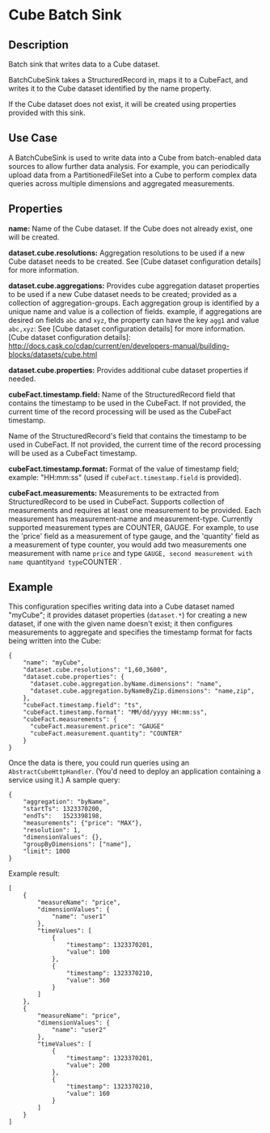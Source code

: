 # Cube Batch Sink


Description
-----------
Batch sink that writes data to a Cube dataset.

BatchCubeSink takes a StructuredRecord in, maps it to a CubeFact, and writes it to
the Cube dataset identified by the name property.

If the Cube dataset does not exist, it will be created using properties provided with this
sink.


Use Case
--------
A BatchCubeSink is used to write data into a Cube from batch-enabled data sources to allow
further data analysis. For example, you can periodically upload data from a
PartitionedFileSet into a Cube to perform complex data queries across multiple dimensions
and aggregated measurements.


Properties
----------
**name:** Name of the Cube dataset. If the Cube does not already exist, one will be created.

**dataset.cube.resolutions:** Aggregation resolutions to be used if a
new Cube dataset needs to be created. See [Cube dataset configuration details] for more information.

**dataset.cube.aggregations:** Provides cube aggregation dataset properties to be used
if a new Cube dataset needs to be created; provided as a collection of aggregation-groups.
Each aggregation group is identified by a unique name and value is a collection of fields.
example, if aggregations are desired on fields ``abc`` and ``xyz``, the
property can have the key ``agg1`` and value ``abc,xyz``:
See [Cube dataset configuration details] for more information.
[Cube dataset configuration details]: http://docs.cask.co/cdap/current/en/developers-manual/building-blocks/datasets/cube.html

**dataset.cube.properties:** Provides additional cube dataset properties if needed.

**cubeFact.timestamp.field:** Name of the StructuredRecord field that contains the
timestamp to be used in the CubeFact. If not provided, the current time of the record
processing will be used as the CubeFact timestamp.

Name of the StructuredRecord's field that contains the timestamp to be used in CubeFact.
If not provided, the current time of the record processing will be used as a CubeFact timestamp.

**cubeFact.timestamp.format:** Format of the value of timestamp field; example: "HH:mm:ss" (used if
``cubeFact.timestamp.field`` is provided).

**cubeFact.measurements:** Measurements to be extracted from StructuredRecord to be used
in CubeFact. Supports collection of measurements and requires at least one measurement to be provided.
Each measurement has measurement-name and measurement-type. Currently supported measurement types are COUNTER, GAUGE.
For example, to use the 'price' field as a
measurement of type gauge, and the 'quantity' field as a measurement of type counter, you would add two measurements
one measurement with name `price` and type `GAUGE, second measurement with name `quantity` and type `COUNTER`.


Example
-------
This configuration specifies writing data into a Cube dataset named "myCube"; it provides
dataset properties (``dataset.*``) for creating a new dataset, if one with the given name
doesn't exist; it then configures measurements to aggregate and specifies the timestamp
format for facts being written into the Cube:

    {
        "name": "myCube",
        "dataset.cube.resolutions": "1,60,3600",
        "dataset.cube.properties": {
          "dataset.cube.aggregation.byName.dimensions": "name",
          "dataset.cube.aggregation.byNameByZip.dimensions": "name,zip",
        },
        "cubeFact.timestamp.field": "ts",
        "cubeFact.timestamp.format": "MM/dd/yyyy HH:mm:ss",
        "cubeFact.measurements": {
          "cubeFact.measurement.price": "GAUGE"
          "cubeFact.measurement.quantity": "COUNTER"
        }
    }

Once the data is there, you could run queries using an ``AbstractCubeHttpHandler``. (You'd
need to deploy an application containing a service using it.) A sample query:

    {
        "aggregation": "byName",
        "startTs": 1323370200,
        "endTs":   1523398198,
        "measurements": {"price": "MAX"},
        "resolution": 1,
        "dimensionValues": {},
        "groupByDimensions": ["name"],
        "limit": 1000
    }

Example result:

    [
        {
            "measureName": "price",
            "dimensionValues": {
                "name": "user1"
            },
            "timeValues": [
                {
                    "timestamp": 1323370201,
                    "value": 100
                },
                {
                    "timestamp": 1323370210,
                    "value": 360
                }
            ]
        },
        {
            "measureName": "price",
            "dimensionValues": {
                "name": "user2"
            },
            "timeValues": [
                {
                    "timestamp": 1323370201,
                    "value": 200
                },
                {
                    "timestamp": 1323370210,
                    "value": 160
                }
            ]
        }
    ]
